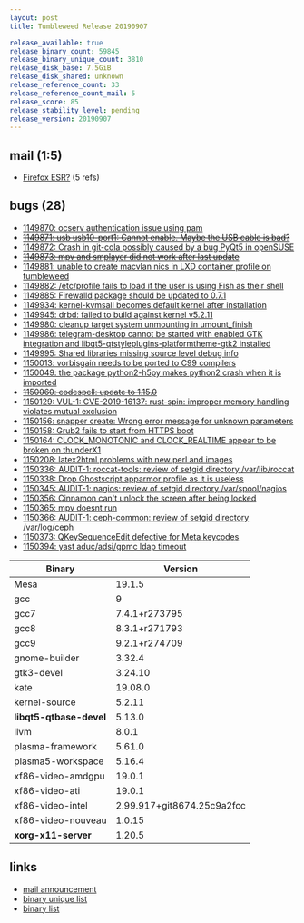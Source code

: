 ```yaml
---
layout: post
title: Tumbleweed Release 20190907

release_available: true
release_binary_count: 59845
release_binary_unique_count: 3810
release_disk_base: 7.5GiB
release_disk_shared: unknown
release_reference_count: 33
release_reference_count_mail: 5
release_score: 85
release_stability_level: pending
release_version: 20190907
---
```


## mail (1:5)

- [Firefox ESR?](https://lists.opensuse.org/opensuse-factory/2019-09/msg00097.html) (5 refs)

## bugs (28)

<!--more-->

- [1149870: ocserv authentication issue using pam](https://bugzilla.opensuse.org/show_bug.cgi?id=1149870)
- ~~[1149871: usb usb10-port1: Cannot enable. Maybe the USB cable is bad?](https://bugzilla.opensuse.org/show_bug.cgi?id=1149871)~~
- [1149872: Crash in git-cola possibly caused by a bug PyQt5 in openSUSE](https://bugzilla.opensuse.org/show_bug.cgi?id=1149872)
- ~~[1149873: mpv and smplayer did not work after last update](https://bugzilla.opensuse.org/show_bug.cgi?id=1149873)~~
- [1149881: unable to create macvlan nics in LXD container profile on tumbleweed](https://bugzilla.opensuse.org/show_bug.cgi?id=1149881)
- [1149882: /etc/profile fails to load if the user is using Fish as their shell](https://bugzilla.opensuse.org/show_bug.cgi?id=1149882)
- [1149885: Firewalld package should be updated to 0.7.1](https://bugzilla.opensuse.org/show_bug.cgi?id=1149885)
- [1149934: kernel-kvmsall becomes default kernel after installation](https://bugzilla.opensuse.org/show_bug.cgi?id=1149934)
- [1149945: drbd: failed to build against kernel v5.2.11](https://bugzilla.opensuse.org/show_bug.cgi?id=1149945)
- [1149980: cleanup target system unmounting in umount_finish](https://bugzilla.opensuse.org/show_bug.cgi?id=1149980)
- [1149986: telegram-desktop cannot be started with enabled GTK integration and libqt5-qtstyleplugins-platformtheme-gtk2 installed](https://bugzilla.opensuse.org/show_bug.cgi?id=1149986)
- [1149995: Shared libraries missing source level debug info](https://bugzilla.opensuse.org/show_bug.cgi?id=1149995)
- [1150013: vorbisgain needs to be ported to C99 compilers](https://bugzilla.opensuse.org/show_bug.cgi?id=1150013)
- [1150049: the package python2-h5py makes python2 crash when it is imported](https://bugzilla.opensuse.org/show_bug.cgi?id=1150049)
- ~~[1150060: codespell: update to 1.15.0](https://bugzilla.opensuse.org/show_bug.cgi?id=1150060)~~
- [1150129: VUL-1: CVE-2019-16137: rust-spin: improper memory handling violates mutual exclusion](https://bugzilla.opensuse.org/show_bug.cgi?id=1150129)
- [1150156: snapper create: Wrong error message for unknown parameters](https://bugzilla.opensuse.org/show_bug.cgi?id=1150156)
- [1150158: Grub2 fails to start from HTTPS boot](https://bugzilla.opensuse.org/show_bug.cgi?id=1150158)
- [1150164: CLOCK_MONOTONIC and CLOCK_REALTIME appear to be broken on thunderX1](https://bugzilla.opensuse.org/show_bug.cgi?id=1150164)
- [1150208: latex2html problems with new perl and images](https://bugzilla.opensuse.org/show_bug.cgi?id=1150208)
- [1150336: AUDIT-1: roccat-tools: review of setgid directory /var/lib/roccat](https://bugzilla.opensuse.org/show_bug.cgi?id=1150336)
- [1150338: Drop  Ghostscript apparmor profile as it is useless](https://bugzilla.opensuse.org/show_bug.cgi?id=1150338)
- [1150345: AUDIT-1: nagios: review of setgid directory /var/spool/nagios](https://bugzilla.opensuse.org/show_bug.cgi?id=1150345)
- [1150356: Cinnamon can't unlock the screen after being locked](https://bugzilla.opensuse.org/show_bug.cgi?id=1150356)
- [1150365: mpv doesnt run](https://bugzilla.opensuse.org/show_bug.cgi?id=1150365)
- [1150366: AUDIT-1: ceph-common: review of setgid directory /var/log/ceph](https://bugzilla.opensuse.org/show_bug.cgi?id=1150366)
- [1150373: QKeySequenceEdit defective for Meta keycodes](https://bugzilla.opensuse.org/show_bug.cgi?id=1150373)
- [1150394: yast aduc/adsi/gpmc ldap timeout](https://bugzilla.opensuse.org/show_bug.cgi?id=1150394)

Binary | Version
--- | ---
Mesa | 19.1.5
gcc | 9
gcc7 | 7.4.1+r273795
gcc8 | 8.3.1+r271793
gcc9 | 9.2.1+r274709
gnome-builder | 3.32.4
gtk3-devel | 3.24.10
kate | 19.08.0
kernel-source | 5.2.11
**libqt5-qtbase-devel** | 5.13.0
llvm | 8.0.1
plasma-framework | 5.61.0
plasma5-workspace | 5.16.4
xf86-video-amdgpu | 19.0.1
xf86-video-ati | 19.0.1
xf86-video-intel | 2.99.917+git8674.25c9a2fcc
xf86-video-nouveau | 1.0.15
**xorg-x11-server** | 1.20.5

## links

- [mail announcement](https://lists.opensuse.org/opensuse-factory/2019-09/msg00096.html)
- [binary unique list](http://download.opensuse.org/history/20190907/rpm.unique.list)
- [binary list](http://download.opensuse.org/history/20190907/rpm.list)
